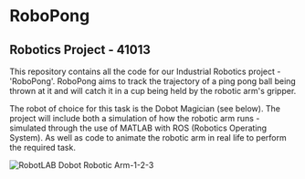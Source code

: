 # RoboPong
## Robotics Project - 41013

This repository contains all the code for our Industrial Robotics project - 'RoboPong'. 
RoboPong aims to track the trajectory of a ping pong ball being thrown at it and will catch it in a cup being held by the robotic arm's gripper.

The robot of choice for this task is the Dobot Magician (see below).
The project will include both a simulation of how the robotic arm runs - simulated through the use of MATLAB with ROS (Robotics Operating System).
As well as code to animate the robotic arm in real life to perform the required task.


![RobotLAB Dobot Robotic Arm-1-2-3](https://user-images.githubusercontent.com/88412976/166220511-2887bead-cb19-42bd-afdd-a7220d069c55.png)
